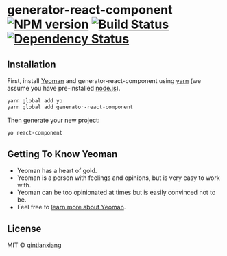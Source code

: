 # generator-react-component [![NPM version][npm-image]][npm-url] [![Build Status][travis-image]][travis-url] [![Dependency Status][daviddm-image]][daviddm-url]
> 

## Installation

First, install [Yeoman](http://yeoman.io) and generator-react-component using [yarn](http://yarnpkg.com) (we assume you have pre-installed [node.js](https://nodejs.org/)).

```bash
yarn global add yo
yarn global add generator-react-component
```

Then generate your new project:

```bash
yo react-component
```

## Getting To Know Yeoman

 * Yeoman has a heart of gold.
 * Yeoman is a person with feelings and opinions, but is very easy to work with.
 * Yeoman can be too opinionated at times but is easily convinced not to be.
 * Feel free to [learn more about Yeoman](http://yeoman.io/).

## License

MIT © [qintianxiang]()


[npm-image]: https://badge.fury.io/js/generator-react-component.svg
[npm-url]: https://npmjs.org/package/generator-react-component
[travis-image]: https://travis-ci.org/lkiarest/generator-react-component.svg?branch=master
[travis-url]: https://travis-ci.org/lkiarest/generator-react-component
[daviddm-image]: https://david-dm.org/lkiarest/generator-react-component.svg?theme=shields.io
[daviddm-url]: https://david-dm.org/lkiarest/generator-react-component
